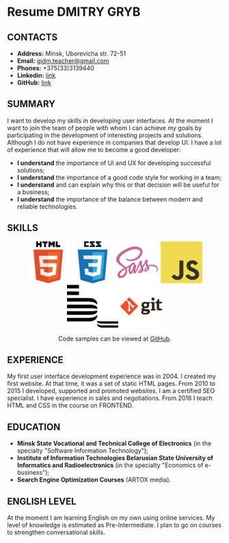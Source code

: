 # Resume DMITRY GRYB

## CONTACTS

* **Address:** Minsk, Uborevicha str. 72-51
* **Email:** gidm.teacher@gmail.com
* **Phones:** +375(33)3139440
* **Linkedin:** [link](https://www.linkedin.com/in/%D0%B4%D0%BC%D0%B8%D1%82%D1%80%D0%B8%D0%B9-%D0%B3%D1%80%D0%B8%D0%B1-6b2b4714b/)
* **GitHub:** [link](https://github.com/alwAlone)

## SUMMARY

I want to develop my skills in developing user interfaces. At the moment I want to join the team of people with whom I can achieve my goals by participating in the development of interesting projects and solutions.
Although I do not have experience in companies that develop UI. I have a lot of experience that will allow me to become a good developer:
- **I understand** the importance of UI and UX for developing successful solutions;
- **I understand** the importance of a good code style for working in a team;
- **I understand** and can explain why this or that decision will be useful for a business;
- **I understand** the importance of the balance between modern and reliable technologies.

## SKILLS

<div align="center">
   <img src="./images/html5.svg" alt="HTML5" height="100"> <img src="./images/css3.svg" alt="CSS3" height="100"> <img src="./images/sass.svg" alt="SASS(SCSS)" height="100"> <img src="./images/javascript.svg" alt="JavaScript" height="100"> <img src="./images/bem.svg" alt="SASS(SCSS)" height="100"> <img src="./images/git.svg" alt="GIT" height="100">
</div>
   <p align="center">
   Code samples can be viewed at <a href="https://github.com/alwAlone">GitHub</a>.
<p>

## EXPERIENCE

My first user interface development experience was in 2004. I created my first website. At that time, it was a set of static HTML pages. From 2010 to 2015 I developed, supported and promoted websites. I am a certified SEO specialist. I have experience in sales and negotiations. From 2016 I teach HTML and CSS in the course on FRONTEND.

## EDUCATION

* **Minsk State Vocational and Technical College of Electronics** (in the specialty "Software Information Technology");
* **Institute of Information Technologies Belarusian State University of Informatics and Radioelectronics** (in the specialty "Economics of e-business");
* **Search Engine Optimization Courses** (ARTOX media).

## ENGLISH LEVEL

At the moment I am learning English on my own using online services. My level of knowledge is estimated as Pre-Intermediate. I plan to go on courses to strengthen conversational skills.
